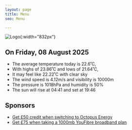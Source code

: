```yaml
---
layout: page
title: Menu
seo: Menu

---
```


![Logo](/images/logo.jpg){:width="832px"}

<!-- weather_marker starts -->
## On Friday, 08 August 2025

- The average temperature today is 22.6˚C,
- With highs of 23.86˚C and lows of 21.64˚C,
- It may feel like 22.22˚C with clear sky
- The wind speed is 4.12m/s and visibility is 10000m
- The pressure is 1018hPa and humidity is 50%
- The sun will rise at 04:41 and set at 19:46

<!-- weather_marker ends -->

## Sponsors

- [Get £50 credit when switching to Octopus Energy](https://bit.ly/3oD1nnS)
- [Get £75 when taking a 1000mb YouFibre broadband plan](https://aklam.io/91zWhU?)
